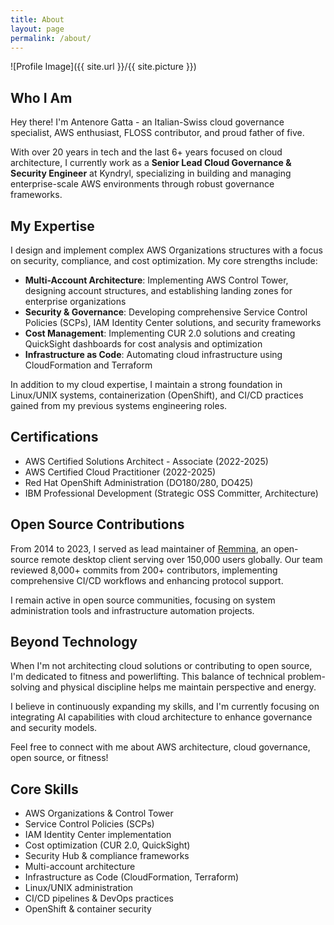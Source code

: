 ```yaml
---
title: About
layout: page
permalink: /about/
---
```

![Profile Image]({{ site.url }}/{{ site.picture }})

## Who I Am

Hey there! I'm Antenore Gatta - an Italian-Swiss cloud governance specialist, AWS enthusiast, FLOSS contributor, and proud father of five.

With over 20 years in tech and the last 6+ years focused on cloud architecture, I currently work as a **Senior Lead Cloud Governance & Security Engineer** at Kyndryl, specializing in building and managing enterprise-scale AWS environments through robust governance frameworks.

## My Expertise

I design and implement complex AWS Organizations structures with a focus on security, compliance, and cost optimization. My core strengths include:

- **Multi-Account Architecture**: Implementing AWS Control Tower, designing account structures, and establishing landing zones for enterprise organizations
- **Security & Governance**: Developing comprehensive Service Control Policies (SCPs), IAM Identity Center solutions, and security frameworks
- **Cost Management**: Implementing CUR 2.0 solutions and creating QuickSight dashboards for cost analysis and optimization
- **Infrastructure as Code**: Automating cloud infrastructure using CloudFormation and Terraform

In addition to my cloud expertise, I maintain a strong foundation in Linux/UNIX systems, containerization (OpenShift), and CI/CD practices gained from my previous systems engineering roles.

## Certifications

- AWS Certified Solutions Architect - Associate (2022-2025)
- AWS Certified Cloud Practitioner (2022-2025)
- Red Hat OpenShift Administration (DO180/280, DO425)
- IBM Professional Development (Strategic OSS Committer, Architecture)

## Open Source Contributions

From 2014 to 2023, I served as lead maintainer of [Remmina](https://gitlab.com/Remmina/Remmina), an open-source remote desktop client serving over 150,000 users globally. Our team reviewed 8,000+ commits from 200+ contributors, implementing comprehensive CI/CD workflows and enhancing protocol support.

I remain active in open source communities, focusing on system administration tools and infrastructure automation projects.

## Beyond Technology

When I'm not architecting cloud solutions or contributing to open source, I'm dedicated to fitness and powerlifting. This balance of technical problem-solving and physical discipline helps me maintain perspective and energy.

I believe in continuously expanding my skills, and I'm currently focusing on integrating AI capabilities with cloud architecture to enhance governance and security models.

Feel free to connect with me about AWS architecture, cloud governance, open source, or fitness!

## Core Skills

- AWS Organizations & Control Tower
- Service Control Policies (SCPs)
- IAM Identity Center implementation
- Cost optimization (CUR 2.0, QuickSight)
- Security Hub & compliance frameworks
- Multi-account architecture
- Infrastructure as Code (CloudFormation, Terraform)
- Linux/UNIX administration
- CI/CD pipelines & DevOps practices
- OpenShift & container security
